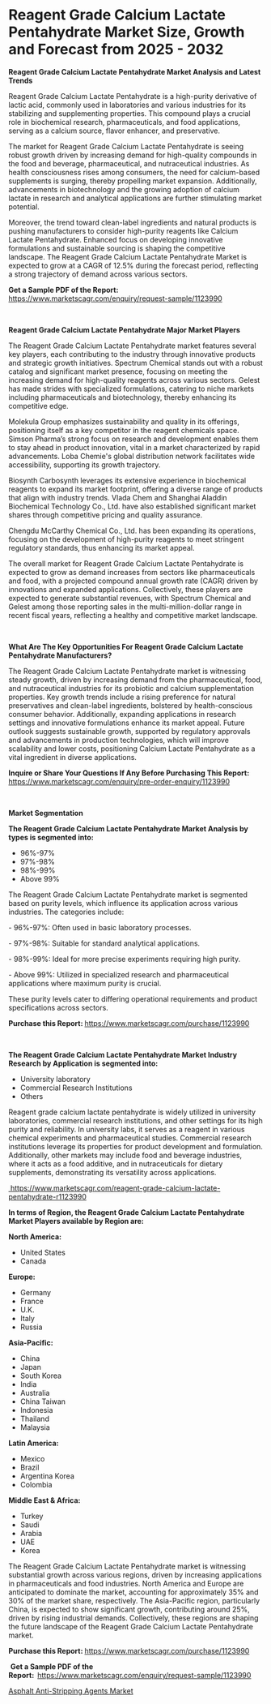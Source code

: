 <p><h1>Reagent Grade Calcium Lactate Pentahydrate Market Size, Growth and Forecast from 2025 - 2032</h1></p><p><strong>Reagent Grade Calcium Lactate Pentahydrate Market Analysis and Latest Trends</strong></p>
<p><p>Reagent Grade Calcium Lactate Pentahydrate is a high-purity derivative of lactic acid, commonly used in laboratories and various industries for its stabilizing and supplementing properties. This compound plays a crucial role in biochemical research, pharmaceuticals, and food applications, serving as a calcium source, flavor enhancer, and preservative. </p><p>The market for Reagent Grade Calcium Lactate Pentahydrate is seeing robust growth driven by increasing demand for high-quality compounds in the food and beverage, pharmaceutical, and nutraceutical industries. As health consciousness rises among consumers, the need for calcium-based supplements is surging, thereby propelling market expansion. Additionally, advancements in biotechnology and the growing adoption of calcium lactate in research and analytical applications are further stimulating market potential.</p><p>Moreover, the trend toward clean-label ingredients and natural products is pushing manufacturers to consider high-purity reagents like Calcium Lactate Pentahydrate. Enhanced focus on developing innovative formulations and sustainable sourcing is shaping the competitive landscape. The Reagent Grade Calcium Lactate Pentahydrate Market is expected to grow at a CAGR of 12.5% during the forecast period, reflecting a strong trajectory of demand across various sectors.</p></p>
<p><strong>Get a Sample PDF of the Report:&nbsp;</strong> <a href="https://www.marketscagr.com/enquiry/request-sample/1123990?utm_campaign=3575&utm_medium=2&utm_source=Github&utm_content=ia&utm_term=02042025&utm_id=reagent-grade-calcium-lactate-pentahydrate">https://www.marketscagr.com/enquiry/request-sample/1123990</a></p>
<p>&nbsp;</p>
<p><strong>Reagent Grade Calcium Lactate Pentahydrate Major Market Players</strong></p>
<p><p>The Reagent Grade Calcium Lactate Pentahydrate market features several key players, each contributing to the industry through innovative products and strategic growth initiatives. Spectrum Chemical stands out with a robust catalog and significant market presence, focusing on meeting the increasing demand for high-quality reagents across various sectors. Gelest has made strides with specialized formulations, catering to niche markets including pharmaceuticals and biotechnology, thereby enhancing its competitive edge.</p><p>Molekula Group emphasizes sustainability and quality in its offerings, positioning itself as a key competitor in the reagent chemicals space. Simson Pharma’s strong focus on research and development enables them to stay ahead in product innovation, vital in a market characterized by rapid advancements. Loba Chemie's global distribution network facilitates wide accessibility, supporting its growth trajectory.</p><p>Biosynth Carbosynth leverages its extensive experience in biochemical reagents to expand its market footprint, offering a diverse range of products that align with industry trends. Vlada Chem and Shanghai Aladdin Biochemical Technology Co., Ltd. have also established significant market shares through competitive pricing and quality assurance.</p><p>Chengdu McCarthy Chemical Co., Ltd. has been expanding its operations, focusing on the development of high-purity reagents to meet stringent regulatory standards, thus enhancing its market appeal.</p><p>The overall market for Reagent Grade Calcium Lactate Pentahydrate is expected to grow as demand increases from sectors like pharmaceuticals and food, with a projected compound annual growth rate (CAGR) driven by innovations and expanded applications. Collectively, these players are expected to generate substantial revenues, with Spectrum Chemical and Gelest among those reporting sales in the multi-million-dollar range in recent fiscal years, reflecting a healthy and competitive market landscape.</p></p>
<p>&nbsp;</p>
<p><strong>What Are The Key Opportunities For Reagent Grade Calcium Lactate Pentahydrate Manufacturers?</strong></p>
<p><p>The Reagent Grade Calcium Lactate Pentahydrate market is witnessing steady growth, driven by increasing demand from the pharmaceutical, food, and nutraceutical industries for its probiotic and calcium supplementation properties. Key growth trends include a rising preference for natural preservatives and clean-label ingredients, bolstered by health-conscious consumer behavior. Additionally, expanding applications in research settings and innovative formulations enhance its market appeal. Future outlook suggests sustainable growth, supported by regulatory approvals and advancements in production technologies, which will improve scalability and lower costs, positioning Calcium Lactate Pentahydrate as a vital ingredient in diverse applications.</p></p>
<p><strong>Inquire or Share Your Questions If Any Before Purchasing This Report:</strong> <a href="https://www.marketscagr.com/enquiry/pre-order-enquiry/1123990?utm_campaign=3575&utm_medium=2&utm_source=Github&utm_content=ia&utm_term=02042025&utm_id=reagent-grade-calcium-lactate-pentahydrate">https://www.marketscagr.com/enquiry/pre-order-enquiry/1123990</a></p>
<p>&nbsp;</p>
<p><strong>Market Segmentation</strong></p>
<p><strong>The Reagent Grade Calcium Lactate Pentahydrate Market Analysis by types is segmented into:</strong></p>
<p><ul><li>96%-97%</li><li>97%-98%</li><li>98%-99%</li><li>Above 99%</li></ul></p>
<p><p>The Reagent Grade Calcium Lactate Pentahydrate market is segmented based on purity levels, which influence its application across various industries. The categories include: </p><p>- 96%-97%: Often used in basic laboratory processes.</p><p>- 97%-98%: Suitable for standard analytical applications.</p><p>- 98%-99%: Ideal for more precise experiments requiring high purity.</p><p>- Above 99%: Utilized in specialized research and pharmaceutical applications where maximum purity is crucial. </p><p>These purity levels cater to differing operational requirements and product specifications across sectors.</p></p>
<p><strong>Purchase this Report:&nbsp;</strong><a href="https://www.marketscagr.com/purchase/1123990?utm_campaign=3575&utm_medium=2&utm_source=Github&utm_content=ia&utm_term=02042025&utm_id=reagent-grade-calcium-lactate-pentahydrate">https://www.marketscagr.com/purchase/1123990</a></p>
<p>&nbsp;</p>
<p><strong>The Reagent Grade Calcium Lactate Pentahydrate Market Industry Research by Application is segmented into:</strong></p>
<p><ul><li>University laboratory</li><li>Commercial Research Institutions</li><li>Others</li></ul></p>
<p><p>Reagent grade calcium lactate pentahydrate is widely utilized in university laboratories, commercial research institutions, and other settings for its high purity and reliability. In university labs, it serves as a reagent in various chemical experiments and pharmaceutical studies. Commercial research institutions leverage its properties for product development and formulation. Additionally, other markets may include food and beverage industries, where it acts as a food additive, and in nutraceuticals for dietary supplements, demonstrating its versatility across applications.</p></p>
<p><a href="https://www.marketscagr.com/reagent-grade-calcium-lactate-pentahydrate-r1123990?utm_campaign=3575&utm_medium=2&utm_source=Github&utm_content=ia&utm_term=02042025&utm_id=reagent-grade-calcium-lactate-pentahydrate">&nbsp;https://www.marketscagr.com/reagent-grade-calcium-lactate-pentahydrate-r1123990</a></p>
<p><strong>In terms of Region, the Reagent Grade Calcium Lactate Pentahydrate Market Players available by Region are:</strong></p>
<p>
    <p> <strong> North America: </strong>
        <ul>
            <li>United States</li>
            <li>Canada</li>
        </ul>
        </p> 
    <p> <strong> Europe: </strong>
        <ul>
            <li>Germany</li>
            <li>France</li>
            <li>U.K.</li>
            <li>Italy</li>
            <li>Russia</li>
        </ul>
        </p> 
    <p> <strong> Asia-Pacific: </strong>
        <ul>
            <li>China</li>
            <li>Japan</li>
            <li>South Korea</li>
            <li>India</li>
            <li>Australia</li>
            <li>China Taiwan</li>
            <li>Indonesia</li>
            <li>Thailand</li>
            <li>Malaysia</li>
        </ul>
        </p> 
    <p> <strong> Latin America: </strong>
        <ul>
            <li>Mexico</li>
            <li>Brazil</li>
            <li>Argentina Korea</li>
            <li>Colombia</li>
        </ul>
        </p> 
    <p> <strong> Middle East & Africa: </strong>
        <ul>
            <li>Turkey</li>
            <li>Saudi</li>
            <li>Arabia</li>
            <li>UAE</li>
            <li>Korea</li>
        </ul>
    </p>
    </p>
<p><p>The Reagent Grade Calcium Lactate Pentahydrate market is witnessing substantial growth across various regions, driven by increasing applications in pharmaceuticals and food industries. North America and Europe are anticipated to dominate the market, accounting for approximately 35% and 30% of the market share, respectively. The Asia-Pacific region, particularly China, is expected to show significant growth, contributing around 25%, driven by rising industrial demands. Collectively, these regions are shaping the future landscape of the Reagent Grade Calcium Lactate Pentahydrate market.</p></p>
<p><strong>Purchase this Report: </strong><a href="https://www.marketscagr.com/purchase/1123990?utm_campaign=3575&utm_medium=2&utm_source=Github&utm_content=ia&utm_term=02042025&utm_id=reagent-grade-calcium-lactate-pentahydrate">https://www.marketscagr.com/purchase/1123990</a></p>
<p>&nbsp;<strong>Get a Sample PDF of the Report:&nbsp;&nbsp;</strong><a href="https://www.marketscagr.com/enquiry/request-sample/1123990?utm_campaign=3575&utm_medium=2&utm_source=Github&utm_content=ia&utm_term=02042025&utm_id=reagent-grade-calcium-lactate-pentahydrate">https://www.marketscagr.com/enquiry/request-sample/1123990</a></p>
<p><strong></strong></p>
<p><p><a href="https://github.com/oeungcolesh0/Market-Research-Report-List-1/blob/main/asphalt-anti-stripping-agents-market.md?utm_campaign=3575&utm_medium=2&utm_source=Github&utm_content=ia&utm_term=02042025&utm_id=reagent-grade-calcium-lactate-pentahydrate">Asphalt Anti-Stripping Agents Market</a></p></p>